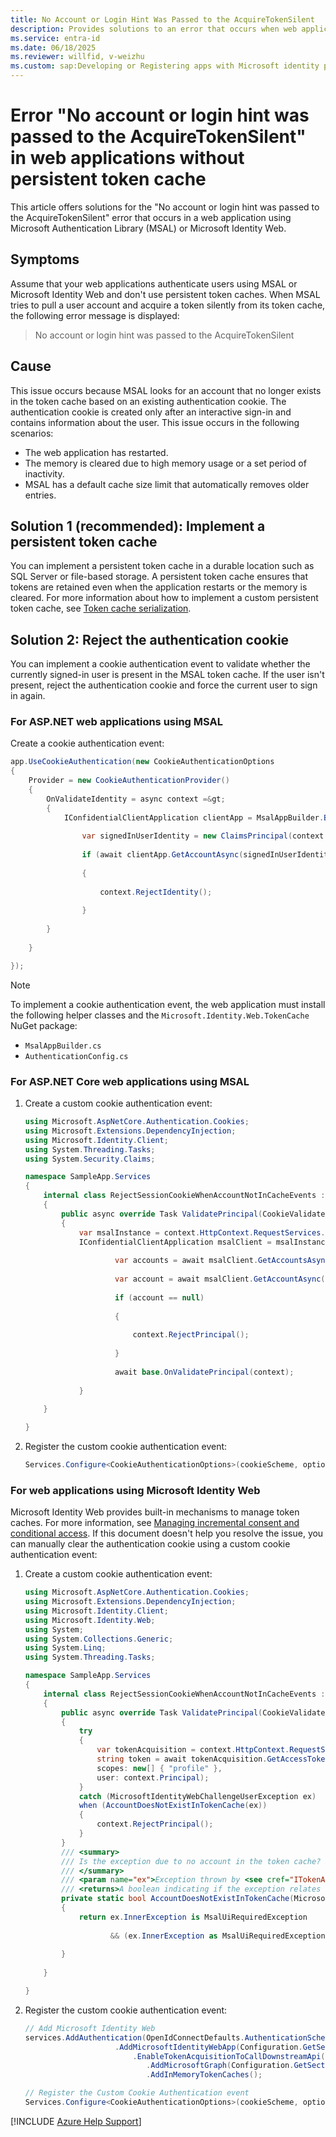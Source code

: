 ```yaml
---
title: No Account or Login Hint Was Passed to the AcquireTokenSilent
description: Provides solutions to an error that occurs when web applications using Microsoft Authentication Library (MSAL) or Microsoft Identity Web acquire a token silently.
ms.service: entra-id
ms.date: 06/18/2025
ms.reviewer: willfid, v-weizhu
ms.custom: sap:Developing or Registering apps with Microsoft identity platform
---
```

# Error "No account or login hint was passed to the AcquireTokenSilent" in web applications without persistent token cache

This article offers solutions for the "No account or login hint was passed to the AcquireTokenSilent" error that occurs in a web application using Microsoft Authentication Library (MSAL) or Microsoft Identity Web.

## Symptoms

Assume that your web applications authenticate users using MSAL or Microsoft Identity Web and don't use persistent token caches. When MSAL tries to pull a user account and acquire a token silently from its token cache, the following error message is displayed:

> No account or login hint was passed to the AcquireTokenSilent

## Cause

This issue occurs because MSAL looks for an account that no longer exists in the token cache based on an existing authentication cookie. The authentication cookie is created only after an interactive sign-in and contains information about the user. This issue occurs in the following scenarios:

- The web application has restarted.
- The memory is cleared due to high memory usage or a set period of inactivity.
- MSAL has a default cache size limit that automatically removes older entries.

## Solution 1 (recommended): Implement a persistent token cache

You can implement a persistent token cache in a durable location such as SQL Server or file-based storage. A persistent token cache ensures that tokens are retained even when the application restarts or the memory is cleared. For more information about how to implement a custom persistent token cache, see [Token cache serialization](/entra/msal/dotnet/how-to/token-cache-serialization).

## Solution 2: Reject the authentication cookie

You can implement a cookie authentication event to validate whether the currently signed-in user is present in the MSAL token cache. If the user isn't present, reject the authentication cookie and force the current user to sign in again.

### For ASP.NET web applications using MSAL

Create a cookie authentication event:

```csharp
app.UseCookieAuthentication(new CookieAuthenticationOptions
{
    Provider = new CookieAuthenticationProvider()
    {
        OnValidateIdentity = async context =&gt;
        {
            IConfidentialClientApplication clientApp = MsalAppBuilder.BuildConfidentialClientApplication();
        
                var signedInUserIdentity = new ClaimsPrincipal(context.Identity);
        
                if (await clientApp.GetAccountAsync(signedInUserIdentity.GetAccountId()) == null)
        
                {
        
                    context.RejectIdentity();
        
                }
    
        }
    
    }

});
```

> [!NOTE]
> To implement a cookie authentication event, the web application must install the following helper classes and the `Microsoft.Identity.Web.TokenCache` NuGet package:
>
> - `MsalAppBuilder.cs`
> - `AuthenticationConfig.cs`

### For ASP.NET Core web applications using MSAL

1. Create a custom cookie authentication event:

    ```csharp
    using Microsoft.AspNetCore.Authentication.Cookies;
    using Microsoft.Extensions.DependencyInjection;
    using Microsoft.Identity.Client;
    using System.Threading.Tasks;
    using System.Security.Claims;
    
    namespace SampleApp.Services
    {
        internal class RejectSessionCookieWhenAccountNotInCacheEvents : CookieAuthenticationEvents
        {
            public async override Task ValidatePrincipal(CookieValidatePrincipalContext context)
            {
                var msalInstance = context.HttpContext.RequestServices.GetRequiredService();
                IConfidentialClientApplication msalClient = msalInstance.GetClient();
                
                        var accounts = await msalClient.GetAccountsAsync();
                
                        var account = await msalClient.GetAccountAsync(accounts.FirstOrDefault());
                
                        if (account == null)
                
                        {
                
                            context.RejectPrincipal();
                
                        }
                
                        await base.OnValidatePrincipal(context);
                
                }
        
        }
    
    }
    ```

2. Register the custom cookie authentication event:

    ```csharp
    Services.Configure<CookieAuthenticationOptions>(cookieScheme, options=>options.Events=new RejectSessionCookieWhenAccountNotInCacheEvents());
    ```

### For web applications using Microsoft Identity Web

Microsoft Identity Web provides built-in mechanisms to manage token caches. For more information, see [Managing incremental consent and conditional access](https://github.com/AzureAD/microsoft-identity-web/wiki/Managing-incremental-consent-and-conditional-access). If this document doesn't help you resolve the issue, you can manually clear the authentication cookie using a custom cookie authentication event:

1. Create a custom cookie authentication event:

    ```csharp
    using Microsoft.AspNetCore.Authentication.Cookies;
    using Microsoft.Extensions.DependencyInjection;
    using Microsoft.Identity.Client;
    using Microsoft.Identity.Web;
    using System;
    using System.Collections.Generic;
    using System.Linq;
    using System.Threading.Tasks;
    
    namespace SampleApp.Services
    {
        internal class RejectSessionCookieWhenAccountNotInCacheEvents : CookieAuthenticationEvents
        {
            public async override Task ValidatePrincipal(CookieValidatePrincipalContext context)
            {
                try
                {
                    var tokenAcquisition = context.HttpContext.RequestServices.GetRequiredService();
                    string token = await tokenAcquisition.GetAccessTokenForUserAsync(
                    scopes: new[] { "profile" },
                    user: context.Principal);
                }
                catch (MicrosoftIdentityWebChallengeUserException ex)
                when (AccountDoesNotExistInTokenCache(ex))
                {
                    context.RejectPrincipal();
                }
            }
            /// <summary>
            /// Is the exception due to no account in the token cache?
            /// </summary>
            /// <param name="ex">Exception thrown by <see cref="ITokenAcquisition"/>.GetTokenForXX methods.</param>
            /// <returns>A boolean indicating if the exception relates to the absence of an account in the cache.</returns>
            private static bool AccountDoesNotExistInTokenCache(MicrosoftIdentityWebChallengeUserException ex)
            {
                return ex.InnerException is MsalUiRequiredException
        
                       && (ex.InnerException as MsalUiRequiredException).ErrorCode == "user\_null";
        
            }
        
        }
    
    }
    ```

2. Register the custom cookie authentication event:

    ```csharp
    // Add Microsoft Identity Web
    services.AddAuthentication(OpenIdConnectDefaults.AuthenticationScheme)
                        .AddMicrosoftIdentityWebApp(Configuration.GetSection("AzureAd"))
                            .EnableTokenAcquisitionToCallDownstreamApi(initialScopes)
                               .AddMicrosoftGraph(Configuration.GetSection("GraphBeta"))
                               .AddInMemoryTokenCaches();
    
    // Register the Custom Cookie Authentication event
    Services.Configure<CookieAuthenticationOptions>(cookieScheme, options=>options.Events=new RejectSessionCookieWhenAccountNotInCacheEvents());
    ```

[!INCLUDE [Azure Help Support](../../../includes/azure-help-support.md)]
